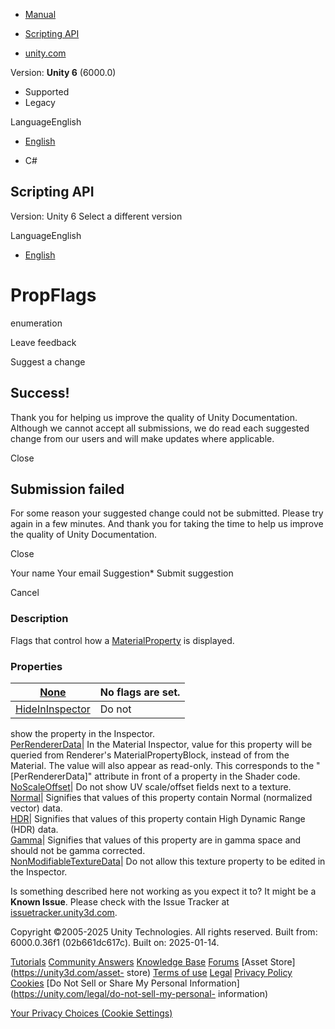 [ ]()

  * [Manual](../Manual/index.html)
  * [Scripting API](../ScriptReference/index.html)

  * [unity.com](https://unity.com/)

Version: **Unity 6** (6000.0)

  * Supported
  * Legacy

LanguageEnglish

  * [English]()

  * C#

[ ](https://docs.unity3d.com)

## Scripting API

Version: Unity 6 Select a different version

LanguageEnglish

  * [English]()

# PropFlags

enumeration

Leave feedback

Suggest a change

## Success!

Thank you for helping us improve the quality of Unity Documentation. Although
we cannot accept all submissions, we do read each suggested change from our
users and will make updates where applicable.

Close

## Submission failed

For some reason your suggested change could not be submitted. Please <a>try
again</a> in a few minutes. And thank you for taking the time to help us
improve the quality of Unity Documentation.

Close

Your name Your email Suggestion* Submit suggestion

Cancel

[ ]()

### Description

Flags that control how a [MaterialProperty](MaterialProperty.html) is
displayed.

### Properties

[None](MaterialProperty.PropFlags.None.html)| No flags are set.  
---|---  
[HideInInspector](MaterialProperty.PropFlags.HideInInspector.html)| Do not
show the property in the Inspector.  
[PerRendererData](MaterialProperty.PropFlags.PerRendererData.html)| In the
Material Inspector, value for this property will be queried from Renderer's
MaterialPropertyBlock, instead of from the Material. The value will also
appear as read-only. This corresponds to the "[PerRendererData]" attribute in
front of a property in the Shader code.  
[NoScaleOffset](MaterialProperty.PropFlags.NoScaleOffset.html)| Do not show UV
scale/offset fields next to a texture.  
[Normal](MaterialProperty.PropFlags.Normal.html)| Signifies that values of
this property contain Normal (normalized vector) data.  
[HDR](MaterialProperty.PropFlags.HDR.html)| Signifies that values of this
property contain High Dynamic Range (HDR) data.  
[Gamma](MaterialProperty.PropFlags.Gamma.html)| Signifies that values of this
property are in gamma space and should not be gamma corrected.  
[NonModifiableTextureData](MaterialProperty.PropFlags.NonModifiableTextureData.html)|
Do not allow this texture property to be edited in the Inspector.  
  
Is something described here not working as you expect it to? It might be a
**Known Issue**. Please check with the Issue Tracker at
[issuetracker.unity3d.com](https://issuetracker.unity3d.com).

Copyright ©2005-2025 Unity Technologies. All rights reserved. Built from:
6000.0.36f1 (02b661dc617c). Built on: 2025-01-14.

[Tutorials](https://unity3d.com/learn) [Community
Answers](https://answers.unity3d.com) [Knowledge
Base](https://support.unity3d.com/hc/en-us)
[Forums](https://forum.unity3d.com) [Asset Store](https://unity3d.com/asset-
store) [Terms of use](https://docs.unity3d.com/Manual/TermsOfUse.html)
[Legal](https://unity.com/legal) [Privacy
Policy](https://unity.com/legal/privacy-policy)
[Cookies](https://unity.com/legal/cookie-policy) [Do Not Sell or Share My
Personal Information](https://unity.com/legal/do-not-sell-my-personal-
information)

[Your Privacy Choices (Cookie Settings)](javascript:void\(0\);)

